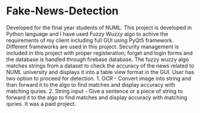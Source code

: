 # Fake-News-Detection
Developed for the final year students of NUML. This project is developed in Python language and I have used Fuzzy Wuzzy algo to achive the requirements of my client including full GUI using PyQt5 framework. Different frameworks are used in this project. Security management is included in this project with proper registeration, forget and login forms and the database is handled through firebase database. The fuzzy wuzzy algo matches strings from a dataset to check the accuracy of the news related to NUML university and displays it into a table view format in the GUI. User has two option to proceed for detection. 1. OCR - Convert image into string and than forward it to the algo to find matches and  display accuracy with matching quries.  2. String input - Give a sentence or a piece of string to forward it to the algo to find matches and display accuracy with matching quries.  It was a paid project.

